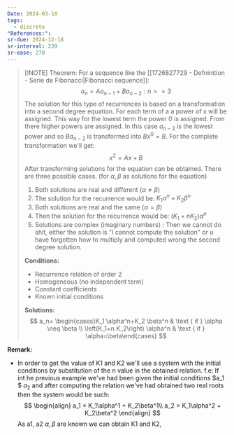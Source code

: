 ```yaml
---
Date: 2024-03-18
tags:
  - discrete
"References:": 
sr-due: 2024-12-18
sr-interval: 239
sr-ease: 270
---
```


> [!NOTE]  Theorem:
> For a sequence like the [[1726827729 - Defninition - Serie de Fibonacci|Fibonacci sequence]]:
>$$
>a_n = Aa_{n-1} + Ba_{n-2}: n>= 3
>$$
> The solution for this type of recurrences is based on a transformation into a second degree equation.  For each term of a a power of x will be assigned. This way for the lowest term the power 0 is assigned. From there higher powers are assigned. 
> In this case $a_{n-2}$ is the lowest power and so $Ba_{n-2}$ is transformed into $Bx^0 = B$. 
> For the complete transformation we'll get: 
>$$
> x^2 = Ax + B
>$$
> After transforming solutions for the equation can be obtained. There are three possible cases. (for $\alpha , \beta$ as solutions for the equation)
> 1. Both solutions are real and different ($\alpha \not = \beta$)
> 	1. The solution for the recurrence would be: $K_1 \alpha^n+K_2 \beta^n$
> 2. Both solutions are real and the same ($\alpha = \beta$)
> 	1. Then the solution for the recurrence would be: $(K_1+n K_2) \alpha^n$
> 3. Solutions are complex (imaginary numbers) : Then we cannot do shit, either the solution is "I cannot compute the solution" or u have forgotten how to multiply and computed wrong the second degree solution. 
> 
> **Conditions:**
> + Recurrence relation of order 2 
> + Homogeneous (no independent term)
> + Constant coefficients
> + Known initial conditions
> 
> **Solutions:**
>$$
> a_n= \begin{cases}K_1 \alpha^n+K_2 \beta^n & \text { if } \alpha \neq \beta \\ \left(K_1+n K_2\right) \alpha^n & \text { if } \alpha=\beta\end{cases}
>$$

**Remark:**
+ In order to get the value of K1 and K2 we'll use a system with the initial conditions by substitution of the n value in the obtained relation. 
f.e: If int he previous example we've had been given the initial conditions $a_1 $ $a_2$ and after computing the relation we've had obtained two real roots then the system would be such: 
$$
\begin{align}
a_1 = K_1\alpha^1 + K_2\beta^1\\
a_2 = K_1\alpha^2 + K_2\beta^2 
\end{align}
$$
As a1, a2 $\alpha, \beta$ are known we can obtain K1 and K2,

